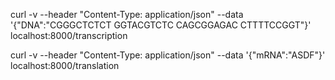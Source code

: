 
curl -v --header "Content-Type: application/json" --data '{"DNA":"CGGGCTCTCT GGTACGTCTC CAGCGGAGAC CTTTTCCGGT"}'  localhost:8000/transcription

curl -v --header "Content-Type: application/json" --data '{"mRNA":"ASDF"}'  localhost:8000/translation